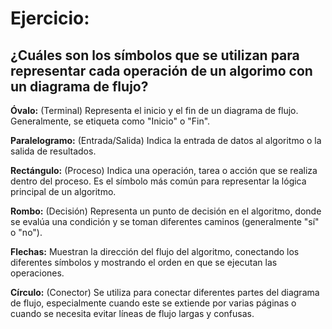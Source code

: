 # **Ejercicio:**
¿Cuáles son los símbolos que se utilizan para representar cada operación de un algorimo con un diagrama de flujo?
---
**Óvalo:** (Terminal) Representa el inicio y el fin de un diagrama de flujo. Generalmente, se etiqueta como "Inicio" o "Fin".

**Paralelogramo:** (Entrada/Salida) Indica la entrada de datos al algoritmo o la salida de resultados.

**Rectángulo:** (Proceso) Indica una operación, tarea o acción que se realiza dentro del proceso. Es el símbolo más común para representar la lógica principal de un algoritmo. 

**Rombo:** (Decisión) Representa un punto de decisión en el algoritmo, donde se evalúa una condición y se toman diferentes caminos (generalmente "sí" o "no").

**Flechas:** Muestran la dirección del flujo del algoritmo, conectando los diferentes símbolos y mostrando el orden en que se ejecutan las operaciones. 

**Círculo:** (Conector) Se utiliza para conectar diferentes partes del diagrama de flujo, especialmente cuando este se extiende por varias páginas o cuando se necesita evitar líneas de flujo largas y confusas. 